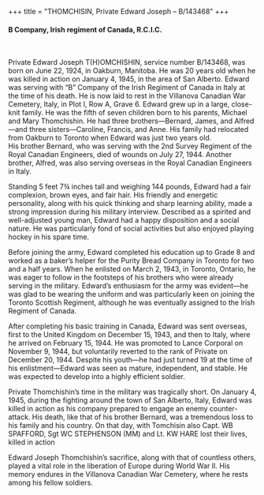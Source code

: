 +++
title = "THOMCHISIN, Private Edward Joseph – B/143468"
+++

#### B Company, Irish regiment of Canada, R.C.I.C.
<br>


Private Edward Joseph T(H)OMCHISHIN, service number B/143468, was born on June 22, 1924, in Oakburn, Manitoba. He was 20 years old when he was killed in action on January 4, 1945, in the area of San Alberto. 
Edward was serving with “B” Company of the Irish Regiment of Canada in Italy at the time of his death. 
He is now laid to rest in the Villanova Canadian War Cemetery, Italy, in Plot I, Row A, Grave 6.
Edward grew up in a large, close-knit family. He was the fifth of seven children born to his parents, Michael and Mary Thomchishin. He had three brothers—Bernard, James, and Alfred—and three sisters—Caroline, Francis, and Anne. His family had relocated from Oakburn to Toronto when Edward was just two years old.  
His brother Bernard, who was serving with the 2nd Survey Regiment of the Royal Canadian Engineers, died of wounds on July 27, 1944. Another brother, Alfred, was also serving overseas in the Royal Canadian Engineers in Italy.

Standing 5 feet 7¾ inches tall and weighing 144 pounds, Edward had a fair complexion, brown eyes, and fair hair. His friendly and energetic personality, along with his quick thinking and sharp learning ability, made a strong impression during his military interview. Described as a spirited and well-adjusted young man, Edward had a happy disposition and a social nature. He was particularly fond of social activities but also enjoyed playing hockey in his spare time.

Before joining the army, Edward completed his education up to Grade 8 and worked as a baker’s helper for the Purity Bread Company in Toronto for two and a half years. When he enlisted on March 2, 1943, in Toronto, Ontario, he was eager to follow in the footsteps of his brothers who were already serving in the military. Edward’s enthusiasm for the army was evident—he was glad to be wearing the uniform and was particularly keen on joining the Toronto Scottish Regiment, although he was eventually assigned to the Irish Regiment of Canada.

After completing his basic training in Canada, Edward was sent overseas, first to the United Kingdom on December 15, 1943, and then to Italy, where he arrived on February 15, 1944. He was promoted to Lance Corporal on November 9, 1944, but voluntarily reverted to the rank of Private on December 20, 1944. Despite his youth—he had just turned 19 at the time of his enlistment—Edward was seen as mature, independent, and stable. He was expected to develop into a highly efficient soldier.

Private Thomchishin’s time in the military was tragically short. On January 4, 1945, during the fighting around the town of San Alberto, Italy, Edward was killed in action as his company prepared to engage an enemy counter-attack. His death, like that of his brother Bernard, was a tremendous loss to his family and his country.
On that day, with Tomchisin also Capt. WB SPAFFORD, Sgt WC STEPHENSON (MM) and Lt. KW HARE lost their lives, killed in action

Edward Joseph Thomchishin’s sacrifice, along with that of countless others, played a vital role in the liberation of Europe during World War II. His memory endures in the Villanova Canadian War Cemetery, where he rests among his fellow soldiers.
